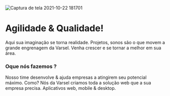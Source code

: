 ![Captura de tela 2021-10-22 181701](https://user-images.githubusercontent.com/85264247/138524158-c570b064-44d9-4658-a8dc-6b1d7647731a.png)


# Agilidade & Qualidade!
Aqui sua imaginação se torna realidade. Projetos, sonos são o que movem a grande engrenagem da Varsel. Venha crescer e se tornar a melhor em sua área.

### Oque nós fazemos ?
Nosso time desenvolve & ajuda empresas a atingirem seu potencial máximo. Como? Nós da Varsel criamos toda a solução web que a sua empresa precisa. Aplicativos web, mobile & desktop.
